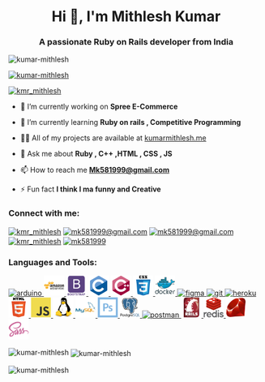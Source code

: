 <h1 align="center">Hi 👋, I'm Mithlesh Kumar</h1>
<h3 align="center">A passionate Ruby on Rails developer from India</h3>

<p align="left"> <img src="https://komarev.com/ghpvc/?username=kumar-mithlesh&label=Profile%20views&color=0e75b6&style=flat" alt="kumar-mithlesh" /> </p>

<p align="left"> <a href="https://github.com/ryo-ma/github-profile-trophy"><img src="https://github-profile-trophy.vercel.app/?username=kumar-mithlesh" alt="kumar-mithlesh" /></a> </p>

<p align="left"> <a href="https://twitter.com/kmr_mithlesh" target="blank"><img src="https://img.shields.io/twitter/follow/kmr_mithlesh?logo=twitter&style=for-the-badge" alt="kmr_mithlesh" /></a> </p>

- 🔭 I’m currently working on **Spree E-Commerce**

- 🌱 I’m currently learning **Ruby on rails , Competitive Programming**

- 👨‍💻 All of my projects are available at [kumarmithlesh.me](kumarmithlesh.me)

- 💬 Ask me about **Ruby , C++ ,HTML , CSS , JS**

- 📫 How to reach me **Mk581999@gmail.com**

- ⚡ Fun fact **I think I ma funny and Creative**

<h3 align="left">Connect with me:</h3>
<p align="left">
<a href="https://twitter.com/kmr_mithlesh" target="blank"><img align="center" src="https://img.icons8.com/cute-clipart/64/000000/twitter.png" alt="kmr_mithlesh" height="30" width="40" /></a>
<a href="https://linkedin.com/in/mk581999@gmail.com" target="blank"><img align="center" src="https://img.icons8.com/doodle/48/000000/linkedin--v2.png" alt="mk581999@gmail.com" height="30" width="40" /></a>
<a href="https://fb.com/mk581999@gmail.com" target="blank"><img align="center"   src="https://img.icons8.com/doodle/48/000000/facebook-new.png" alt="mk581999@gmail.com" height="30" width="40" /></a>
<a href="https://instagram.com/kmr_mithlesh" target="blank"><img align="center"  src="https://img.icons8.com/cute-clipart/64/000000/instagram-new.png" alt="kmr_mithlesh" height="30" width="40" /></a>
<a href="https://www.hackerrank.com/mk581999" target="blank"><img align="center" src="https://img.icons8.com/windows/32/000000/hackerrank.png" alt="mk581999" height="30" width="40" /></a>
</p>

<h3 align="left">Languages and Tools:</h3>
<p align="left"> <a href="https://www.arduino.cc/" target="_blank"> <img src="https://cdn.worldvectorlogo.com/logos/arduino-1.svg" alt="arduino" width="40" height="40"/> </a> <a href="https://aws.amazon.com" target="_blank"> <img src="https://raw.githubusercontent.com/devicons/devicon/master/icons/amazonwebservices/amazonwebservices-original-wordmark.svg" alt="aws" width="40" height="40"/> </a> <a href="https://getbootstrap.com" target="_blank"> <img src="https://raw.githubusercontent.com/devicons/devicon/master/icons/bootstrap/bootstrap-plain-wordmark.svg" alt="bootstrap" width="40" height="40"/> </a> <a href="https://www.cprogramming.com/" target="_blank"> <img src="https://raw.githubusercontent.com/devicons/devicon/master/icons/c/c-original.svg" alt="c" width="40" height="40"/> </a> <a href="https://www.w3schools.com/cpp/" target="_blank"> <img src="https://raw.githubusercontent.com/devicons/devicon/master/icons/cplusplus/cplusplus-original.svg" alt="cplusplus" width="40" height="40"/> </a> <a href="https://www.w3schools.com/css/" target="_blank"> <img src="https://raw.githubusercontent.com/devicons/devicon/master/icons/css3/css3-original-wordmark.svg" alt="css3" width="40" height="40"/> </a> <a href="https://www.docker.com/" target="_blank"> <img src="https://raw.githubusercontent.com/devicons/devicon/master/icons/docker/docker-original-wordmark.svg" alt="docker" width="40" height="40"/> </a> <a href="https://www.figma.com/" target="_blank"> <img src="https://www.vectorlogo.zone/logos/figma/figma-icon.svg" alt="figma" width="40" height="40"/> </a> <a href="https://git-scm.com/" target="_blank"> <img src="https://www.vectorlogo.zone/logos/git-scm/git-scm-icon.svg" alt="git" width="40" height="40"/> </a> <a href="https://heroku.com" target="_blank"> <img src="https://www.vectorlogo.zone/logos/heroku/heroku-icon.svg" alt="heroku" width="40" height="40"/> </a> <a href="https://www.w3.org/html/" target="_blank"> <img src="https://raw.githubusercontent.com/devicons/devicon/master/icons/html5/html5-original-wordmark.svg" alt="html5" width="40" height="40"/> </a> <a href="https://developer.mozilla.org/en-US/docs/Web/JavaScript" target="_blank"> <img src="https://raw.githubusercontent.com/devicons/devicon/master/icons/javascript/javascript-original.svg" alt="javascript" width="40" height="40"/> </a> <a href="https://www.linux.org/" target="_blank"> <img src="https://raw.githubusercontent.com/devicons/devicon/master/icons/linux/linux-original.svg" alt="linux" width="40" height="40"/> </a> <a href="https://www.mysql.com/" target="_blank"> <img src="https://raw.githubusercontent.com/devicons/devicon/master/icons/mysql/mysql-original-wordmark.svg" alt="mysql" width="40" height="40"/> </a> <a href="https://www.photoshop.com/en" target="_blank"> <img src="https://raw.githubusercontent.com/devicons/devicon/master/icons/photoshop/photoshop-line.svg" alt="photoshop" width="40" height="40"/> </a> <a href="https://www.postgresql.org" target="_blank"> <img src="https://raw.githubusercontent.com/devicons/devicon/master/icons/postgresql/postgresql-original-wordmark.svg" alt="postgresql" width="40" height="40"/> </a> <a href="https://postman.com" target="_blank"> <img src="https://www.vectorlogo.zone/logos/getpostman/getpostman-icon.svg" alt="postman" width="40" height="40"/> </a> <a href="https://rubyonrails.org" target="_blank"> <img src="https://raw.githubusercontent.com/devicons/devicon/master/icons/rails/rails-original-wordmark.svg" alt="rails" width="40" height="40"/> </a> <a href="https://redis.io" target="_blank"> <img src="https://raw.githubusercontent.com/devicons/devicon/master/icons/redis/redis-original-wordmark.svg" alt="redis" width="40" height="40"/> </a> <a href="https://www.ruby-lang.org/en/" target="_blank"> <img src="https://raw.githubusercontent.com/devicons/devicon/master/icons/ruby/ruby-original.svg" alt="ruby" width="40" height="40"/> </a> <a href="https://sass-lang.com" target="_blank"> <img src="https://raw.githubusercontent.com/devicons/devicon/master/icons/sass/sass-original.svg" alt="sass" width="40" height="40"/> </a> </p>

<p><img align="left" src="https://github-readme-stats.vercel.app/api/top-langs?username=kumar-mithlesh&show_icons=true&locale=en&layout=compact" alt="kumar-mithlesh" /></p>

<p>&nbsp;<img align="center" src="https://github-readme-stats.vercel.app/api?username=kumar-mithlesh&show_icons=true&locale=en" alt="kumar-mithlesh" /></p>

<p><img align="center" src="https://github-readme-streak-stats.herokuapp.com/?user=kumar-mithlesh&" alt="kumar-mithlesh" /></p>
